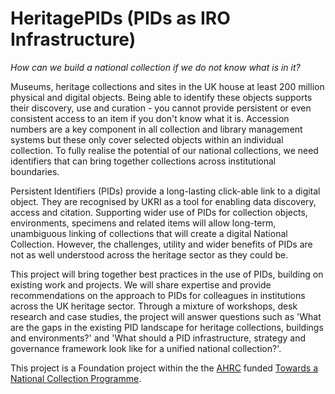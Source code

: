 # HeritagePIDs (PIDs as IRO Infrastructure)
*How can we build a national collection if we do not know what is in it?*

Museums, heritage collections and sites in the UK house at least 200 million physical and digital objects. Being able to identify these objects supports their discovery, use and curation - you cannot provide persistent or even consistent access to an item if you don't know what it is. Accession numbers are a key component in all collection and library management systems but these only cover selected objects within an individual collection. To fully realise the potential of our national collections, we need identifiers that can bring together collections across institutional boundaries.

Persistent Identifiers (PIDs) provide a long-lasting click-able link to a digital object. They are recognised by UKRI as a tool for enabling data discovery, access and citation. Supporting wider use of PIDs for collection objects, environments, specimens and related items will allow long-term, unambiguous linking of collections that will create a digital National Collection. However, the challenges, utility and wider benefits of PIDs are not as well understood across the heritage sector as they could be.

This project will bring together best practices in the use of PIDs, building on existing work and projects. We will share expertise and provide recommendations on the approach to PIDs for colleagues in institutions across the UK heritage sector. Through a mixture of workshops, desk research and case studies, the project will answer questions such as 'What are the gaps in the existing PID landscape for heritage collections, buildings and environments?' and 'What should a PID infrastructure, strategy and governance framework look like for a unified national collection?'.

This project is a Foundation project within the the [AHRC](https://ahrc.ukri.org/) funded [Towards a National Collection Programme](https://ahrc.ukri.org/research/fundedthemesandprogrammes/tanc-opening-uk-heritage-to-the-world/).
